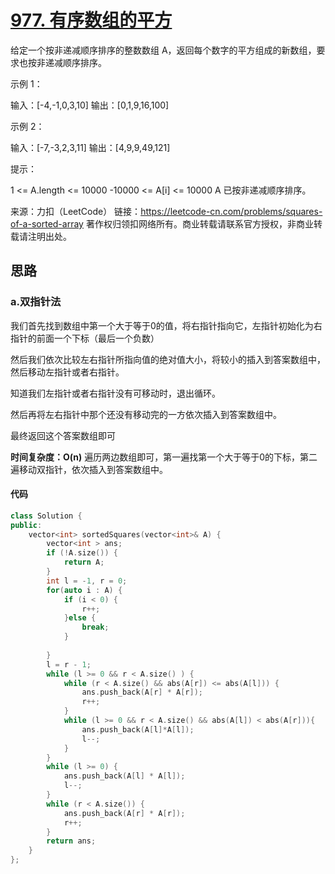 # [977. 有序数组的平方](https://leetcode-cn.com/problems/squares-of-a-sorted-array/)



给定一个按非递减顺序排序的整数数组 A，返回每个数字的平方组成的新数组，要求也按非递减顺序排序。

 

示例 1：

输入：[-4,-1,0,3,10]
输出：[0,1,9,16,100]

示例 2：

输入：[-7,-3,2,3,11]
输出：[4,9,9,49,121]


提示：

1 <= A.length <= 10000
-10000 <= A[i] <= 10000
A 已按非递减顺序排序。

来源：力扣（LeetCode）
链接：https://leetcode-cn.com/problems/squares-of-a-sorted-array
著作权归领扣网络所有。商业转载请联系官方授权，非商业转载请注明出处。



## 思路

### a.双指针法

我们首先找到数组中第一个大于等于0的值，将右指针指向它，左指针初始化为右指针的前面一个下标（最后一个负数）

然后我们依次比较左右指针所指向值的绝对值大小，将较小的插入到答案数组中，然后移动左指针或者右指针。

知道我们左指针或者右指针没有可移动时，退出循环。

然后再将左右指针中那个还没有移动完的一方依次插入到答案数组中。

最终返回这个答案数组即可

**时间复杂度：O(n)**     遍历两边数组即可，第一遍找第一个大于等于0的下标，第二遍移动双指针，依次插入到答案数组中。

#### 代码

```cpp
class Solution {
public:
    vector<int> sortedSquares(vector<int>& A) {
        vector<int > ans;
        if (!A.size()) {
            return A;
        }
        int l = -1, r = 0;
        for(auto i : A) {
            if (i < 0) {
                r++;
            }else {
                break;
            }
            
        }
        l = r - 1;
        while (l >= 0 && r < A.size() ) {
            while (r < A.size() && abs(A[r]) <= abs(A[l])) {
                ans.push_back(A[r] * A[r]);
                r++;
            }
            while (l >= 0 && r < A.size() && abs(A[l]) < abs(A[r])){
                ans.push_back(A[l]*A[l]);
                l--;
            }
        }
        while (l >= 0) {
            ans.push_back(A[l] * A[l]);
            l--;
        }
        while (r < A.size()) {
            ans.push_back(A[r] * A[r]);
            r++;
        }
        return ans;
    }
};
```

